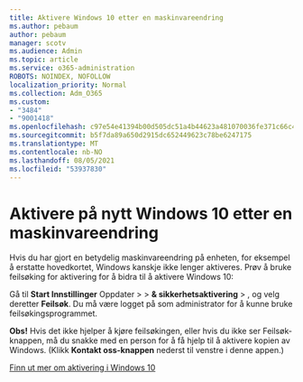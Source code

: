 ```yaml
---
title: Aktivere Windows 10 etter en maskinvareendring
ms.author: pebaum
author: pebaum
manager: scotv
ms.audience: Admin
ms.topic: article
ms.service: o365-administration
ROBOTS: NOINDEX, NOFOLLOW
localization_priority: Normal
ms.collection: Adm_O365
ms.custom:
- "3484"
- "9001418"
ms.openlocfilehash: c97e54e41394b00d505dc51a4b44623a481070036fe371c66c4bba5afd362663
ms.sourcegitcommit: b5f7da89a650d2915dc652449623c78be6247175
ms.translationtype: MT
ms.contentlocale: nb-NO
ms.lasthandoff: 08/05/2021
ms.locfileid: "53937830"
---
```

# <a name="reactivating-windows-10-after-a-hardware-change"></a>Aktivere på nytt Windows 10 etter en maskinvareendring

Hvis du har gjort en betydelig maskinvareendring på enheten, for eksempel å erstatte hovedkortet, Windows kanskje ikke lenger aktiveres. Prøv å bruke feilsøking for aktivering for å bidra til å aktivere Windows 10:

Gå til **Start Innstillinger** Oppdater  >    >  **& sikkerhetsaktivering**  >  , og velg deretter **Feilsøk**. Du må være logget på som administrator for å kunne bruke feilsøkingsprogrammet.

**Obs!** Hvis det ikke hjelper å kjøre feilsøkingen,  eller hvis du ikke ser Feilsøk-knappen, må du snakke med en person for å få hjelp til å aktivere kopien av Windows. (Klikk **Kontakt oss-knappen** nederst til venstre i denne appen.)

[Finn ut mer om aktivering i Windows 10](https://support.microsoft.com/help/12440/windows-10-activate)

